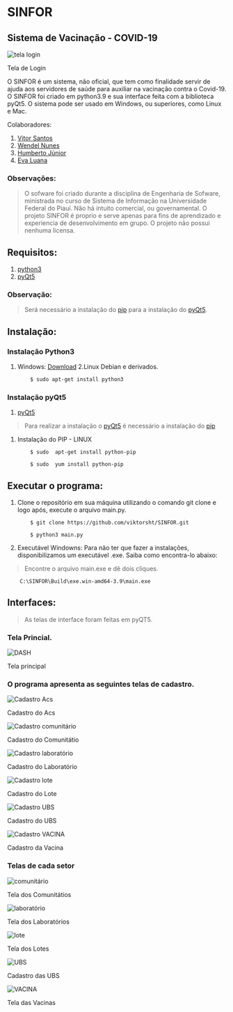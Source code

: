 # SINFOR
## Sistema de Vacinação - COVID-19

![tela login](Img/tela_login.png)
<p> Tela de Login </p>

O SINFOR é um sistema, não oficial, que tem como finalidade servir de ajuda aos servidores de saúde para auxiliar na vacinação contra o Covid-19.
O SINFOR foi criado em python3.9 e sua interface feita com a biblioteca pyQt5. O sistema pode ser usado em Windows, ou superiores, como Linux e Mac.


Colaboradores: <br />
1. [Vitor Santos](https://github.com/viktorsht) <br />
2. [Wendel Nunes](https://github.com/WendelSantosNunes) <br />
3. [Humberto Júnior](https://github.com/1bertojunior) <br />
4. [Eva Luana](https://github.com/evalasilva) <br />

### Observações:
>O sofware foi criado durante a disciplina de Engenharia de Sofware, ministrada no curso de Sistema de Informação na Universidade Federal do Piauí.
>Não há intuito comercial, ou governamental. 
>O projeto SINFOR é proprio e serve apenas para fins de aprendizado e experiencia de desenvolvimento em grupo. O projeto não possui nenhuma licensa.

## Requisitos:

1. [python3](https://www.python.org/downloads/)
2. [pyQt5](https://pypi.org/project/PyQt5/)

### Observação: 
> Será necessário a instalação do [pip](https://pip.pypa.io/en/stable/installation/) para a instalação do [pyQt5](https://pypi.org/project/PyQt5/).

## Instalação:

### Instalação Python3 
1. Windows: [Download](https://www.python.org/downloads/)
2.Linux Debian e derivados.

	~~~ Bash
		$ sudo apt-get install python3
	~~~

### Instalação pyQt5 
1. [pyQt5](https://pypi.org/project/PyQt5/)
 > Para realizar a instalação o [pyQt5](https://pypi.org/project/PyQt5/) é necessário a instalação do [pip](https://pypi.org/project/pip/)
 1. Instalação do PIP - LINUX
 
 	~~~ Debian
		$ sudo  apt-get install python-pip
	~~~
	~~~ Red Hat/ OpenSUSe
		$ sudo  yum install python-pip
	~~~

## Executar o programa:

1. Clone o repositório em sua máquina utilizando o comando git clone e logo após, execute o arquivo main.py.

	~~~ Git
		$ git clone https://github.com/viktorsht/SINFOR.git
 	~~~
	
	~~~ Bash/Prompt
		$ python3 main.py
 	~~~
2. Executável Windowns: Para não ter que fazer a instalações, disponibilizamos um executável .exe. Saiba como encontra-lo abaixo:

> Encontre o arquivo main.exe e dê dois cliques.
 
~~~executável
	C:\SINFOR\Build\exe.win-amd64-3.9\main.exe
~~~

## Interfaces: 

> As telas de interface foram feitas em pyQT5.
### Tela Princial.

![DASH](Img/tela_dash.png)
<p> Tela principal </p>

### O programa apresenta as seguintes telas de cadastro.

![Cadastro Acs](Img/tela_cadastrar_acs.png)
<p> Cadastro do Acs </p>

![Cadastro comunitário](Img/tela_cadastrar_comunitario.png)
<p> Cadastro do Comunitátio </p>

![Cadastro laboratório](Img/tela_cadastrar_laboratorio.png)
<p> Cadastro do Laboratório </p>

![Cadastro lote](Img/tela_cadastrar_lote.png)
<p> Cadastro do Lote</p>

![Cadastro UBS](Img/tela_cadastrar_ubs.png)
<p> Cadastro do UBS </p>

![Cadastro VACINA](Img/tela_cadastrar_vacina.png)
<p> Cadastro da Vacina </p>

### Telas de cada setor

![comunitário](Img/tela_comunitario.png)
<p> Tela dos Comunitátios </p>

![laboratório](Img/tela_laboratorio.png)
<p> Tela dos Laboratórios </p>

![lote](Img/tela_lote.png)
<p> Tela dos Lotes</p>

![UBS](Img/tela_ubs.png)
<p> Cadastro das UBS </p>

![VACINA](Img/tela_vacina.png)
<p> Tela das Vacinas </p>


